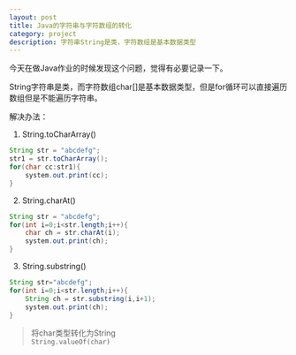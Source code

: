 ```yaml
---
layout: post
title: Java的字符串与字符数组的转化
category: project
description: 字符串String是类，字符数组是基本数据类型
---
```


今天在做Java作业的时候发现这个问题，觉得有必要记录一下。  

String字符串是类，而字符数组char[]是基本数据类型，但是for循环可以直接遍历数组但是不能遍历字符串。

解决办法：  
1. String.toCharArray()

```java
String str = "abcdefg";
str1 = str.toCharArray();
for(char cc:str1){
	system.out.print(cc);
}
```

2. String.charAt()

```java
String str = "abcdefg";
for(int i=0;i<str.length;i++){
	char ch = str.charAt(i);
	system.out.print(ch);
}
```

3. String.substring()

```java
String str="abcdefg";
for(int i=0;i<str.length;i++){
	String ch = str.substring(i,i+1);
    system.out.print(ch);
}
```

>将char类型转化为String       
>`String.valueOf(char)`        